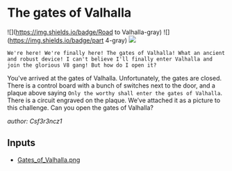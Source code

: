 # The gates of Valhalla
![](https://img.shields.io/badge/Road to Valhalla-gray)
![](https://img.shields.io/badge/part 4-gray)
![](https://img.shields.io/badge/medium-gray)

`We're here! We're finally here! The gates of Valhalla! What an ancient and robust device! I can't believe I'll finally enter Valhalla and join the glorious V8 gang! But how do I open it?`

You've arrived at the gates of Valhalla. Unfortunately, the gates are closed. There is a control board with a bunch of switches next to the door, and a plaque above saying `Only the worthy shall enter the gates of Valhalla`. There is a circuit engraved on the plaque. We’ve attached it as a picture to this challenge. Can you open the gates of Valhalla?

*author: Csf3r3ncz1*

## Inputs
- [Gates_of_Valhalla.png](input/Gates_of_Valhalla.png)

